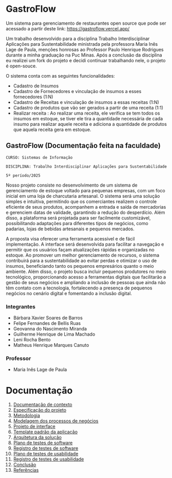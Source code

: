 # GastroFlow

Um sistema para gerenciamento de restaurantes open source que pode ser acessado a partir deste link: 
https://gastroflow.vercel.app/

Um trabalho desenvolvido para a disciplina Trabalho Interdisciplinar Aplicações para Sustentabilidade ministrada pela professora Maria Inês Lage de Paula, menções honrosas ao Professor Paulo Henrique Rodrigues durante a minha graduação na Puc Minas. Após a conclusão da disciplina eu realizei um fork do projeto e decidi continuar trabalhando nele, o projeto é open-souce.

O sistema conta com as seguintes funcionalidades:
- Cadastro de Insumos
- Cadastro de Fornecedores e vinculação de insumos a esses fornecedores (1:N)
- Cadastro de Receitas e vinculação de insumos a essas receitas (1:N)
- Cadastro de produtos que vão ser gerados a partir de uma receita (1:1)
- Realizar receita : Ao realizar uma receita, ele verifica se tem todos os insumos em estoque, se tiver ele tira a quantidade necessária de cada insumo para realizar aquele receita e adiciona a quantidade de produtos que aquela receita gera em estoque.
  
## GastroFlow (Documentação feita na faculdade)

`CURSO: Sistemas de Informação`

`DISCIPLINA: Trabalho Interdisciplinar Aplicações para Sustentabilidade`

`5º período/2025`

Nosso projeto consiste no desenvolvimento de um sistema de gerenciamento de estoque voltado para pequenas empresas, com um foco inicial em uma loja de charcutaria artesanal. O sistema será uma solução simples e intuitiva, permitindo que os comerciantes realizem o controle eficiente de seus produtos, acompanhem a entrada e saída de mercadorias e gerenciem datas de validade, garantindo a redução do desperdício. Além disso, a plataforma será projetada para ser facilmente customizável, possibilitando adaptações para diferentes tipos de negócios, como padarias, lojas de bebidas artesanais e pequenos mercados.  

A proposta visa oferecer uma ferramenta acessível e de fácil implementação. A interface será desenvolvida para facilitar a navegação e permitir que os usuários façam atualizações rápidas e organizadas no estoque. Ao promover um melhor gerenciamento de recursos, o sistema contribuirá para a sustentabilidade ao evitar perdas e otimizar o uso de insumos, beneficiando tanto os pequenos empresários quanto o meio ambiente. Além disso, o projeto busca incluir pequenos produtores no meio tecnológico, proporcionando acesso a ferramentas digitais que facilitarão a gestão de seus negócios e ampliando a inclusão de pessoas que ainda não têm contato com a tecnologia, fortalecendo a presença de pequenos negócios no cenário digital e fomentando a inclusão digital.

### Integrantes

* Bárbara Xavier Soares de Barros
* Felipe Fernandes de Bellis Ruas
* Geovanna do Nascimento Miranda
* Guilherme Henrique de Lima Machado  
* Leni Rocha Bento
* Matheus Henrique Marques Canuto

### Professor

* Maria Inês Lage de Paula

# Documentação

<ol>
<li><a href="docs/01-Contexto.md"> Documentação de contexto</a></li>
<li><a href="docs/02-Especificacao.md"> Especificação do projeto</a></li>
<li><a href="docs/03-Metodologia.md"> Metodologia</a></li>
<li><a href="docs/04-Modelagem-processos-negocio.md"> Modelagem dos processos de negócios</a></li>
<li><a href="docs/05-Projeto-interface.md"> Projeto de interface</a></li>
<li><a href="docs/06-Template-padrao.md"> Template padrão da aplicação</a></li>
<li><a href="docs/07-Arquitetura-solucao.md"> Arquitetura da solução</a></li>
<li><a href="docs/08-Plano-testes-software.md"> Plano de testes de software</a></li>
<li><a href="docs/09-Registro-testes-software.md"> Registro de testes de software</a></li>
<li><a href="docs/10-Plano-testes-usabilidade.md"> Plano de testes de usabilidade</a></li>
<li><a href="docs/11-Registro-testes-usabilidade.md"> Registro de testes de usabilidade</a></li>
<li><a href="docs/12-Conclusao.md"> Conclusão</a></li>
<li><a href="docs/13-Referencias.md"> Referências</a></li>
</ol>
